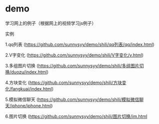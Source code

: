 # demo
学习网上的例子（根据网上的视频学习js例子）

实例

1.qq列表  (https://github.com/sunnysyy/demo/shili/qq列表/qq/index.html)

2.V字变化  (https://github.com/sunnysyy/demo/shili/V字变化/v.html)

3.多组图片切换 (https://github.com/sunnysyy/demo/shili/多组图片切换/duozu/index.html)

4.方块变化 (https://github.com/sunnysyy/demo/shili/方块变化/fangkuai/index.html)

5.模拟微信聊天 (https://github.com/sunnysyy/demo/shili/模拟微信聊天/iphone/iphone.html)

6.图片切换 (https://github.com/sunnysyy/demo/shili/图片切换/im.html 